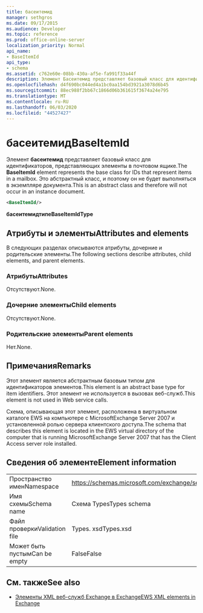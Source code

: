 ```yaml
---
title: басеитемид
manager: sethgros
ms.date: 09/17/2015
ms.audience: Developer
ms.topic: reference
ms.prod: office-online-server
localization_priority: Normal
api_name:
- BaseItemId
api_type:
- schema
ms.assetid: c762e60e-08bb-430a-af5e-fa991f33a44f
description: Элемент Басеитемид представляет базовый класс для идентификаторов, представляющих элементы в почтовом ящике. Это абстрактный класс, и поэтому он не будет выполняться в экземпляре документа.
ms.openlocfilehash: d4f690bc044ed4a1bc0aa154bd3921a3078d6b45
ms.sourcegitcommit: 88ec988f2bb67c1866d06b361615f3674a24e795
ms.translationtype: MT
ms.contentlocale: ru-RU
ms.lasthandoff: 06/03/2020
ms.locfileid: "44527427"
---
```

# <a name="baseitemid"></a><span data-ttu-id="d3bc0-104">басеитемид</span><span class="sxs-lookup"><span data-stu-id="d3bc0-104">BaseItemId</span></span>

<span data-ttu-id="d3bc0-105">Элемент **басеитемид** представляет базовый класс для идентификаторов, представляющих элементы в почтовом ящике.</span><span class="sxs-lookup"><span data-stu-id="d3bc0-105">The **BaseItemId** element represents the base class for IDs that represent items in a mailbox.</span></span> <span data-ttu-id="d3bc0-106">Это абстрактный класс, и поэтому он не будет выполняться в экземпляре документа.</span><span class="sxs-lookup"><span data-stu-id="d3bc0-106">This is an abstract class and therefore will not occur in an instance document.</span></span> 
  
```xml
<BaseItemId/>
```

 <span data-ttu-id="d3bc0-107">**басеитемидтипе**</span><span class="sxs-lookup"><span data-stu-id="d3bc0-107">**BaseItemIdType**</span></span>
## <a name="attributes-and-elements"></a><span data-ttu-id="d3bc0-108">Атрибуты и элементы</span><span class="sxs-lookup"><span data-stu-id="d3bc0-108">Attributes and elements</span></span>

<span data-ttu-id="d3bc0-109">В следующих разделах описываются атрибуты, дочерние и родительские элементы.</span><span class="sxs-lookup"><span data-stu-id="d3bc0-109">The following sections describe attributes, child elements, and parent elements.</span></span>
  
### <a name="attributes"></a><span data-ttu-id="d3bc0-110">Атрибуты</span><span class="sxs-lookup"><span data-stu-id="d3bc0-110">Attributes</span></span>

<span data-ttu-id="d3bc0-111">Отсутствуют.</span><span class="sxs-lookup"><span data-stu-id="d3bc0-111">None.</span></span>
  
### <a name="child-elements"></a><span data-ttu-id="d3bc0-112">Дочерние элементы</span><span class="sxs-lookup"><span data-stu-id="d3bc0-112">Child elements</span></span>

<span data-ttu-id="d3bc0-113">Отсутствуют.</span><span class="sxs-lookup"><span data-stu-id="d3bc0-113">None.</span></span>
  
### <a name="parent-elements"></a><span data-ttu-id="d3bc0-114">Родительские элементы</span><span class="sxs-lookup"><span data-stu-id="d3bc0-114">Parent elements</span></span>

<span data-ttu-id="d3bc0-115">Нет.</span><span class="sxs-lookup"><span data-stu-id="d3bc0-115">None.</span></span>
  
## <a name="remarks"></a><span data-ttu-id="d3bc0-116">Примечания</span><span class="sxs-lookup"><span data-stu-id="d3bc0-116">Remarks</span></span>

<span data-ttu-id="d3bc0-117">Этот элемент является абстрактным базовым типом для идентификаторов элементов.</span><span class="sxs-lookup"><span data-stu-id="d3bc0-117">This element is an abstract base type for item identifiers.</span></span> <span data-ttu-id="d3bc0-118">Этот элемент не используется в вызовах веб-служб.</span><span class="sxs-lookup"><span data-stu-id="d3bc0-118">This element is not used in Web service calls.</span></span>
  
<span data-ttu-id="d3bc0-119">Схема, описывающая этот элемент, расположена в виртуальном каталоге EWS на компьютере с MicrosoftExchange Server 2007 и установленной ролью сервера клиентского доступа.</span><span class="sxs-lookup"><span data-stu-id="d3bc0-119">The schema that describes this element is located in the EWS virtual directory of the computer that is running MicrosoftExchange Server 2007 that has the Client Access server role installed.</span></span>
  
## <a name="element-information"></a><span data-ttu-id="d3bc0-120">Сведения об элементе</span><span class="sxs-lookup"><span data-stu-id="d3bc0-120">Element information</span></span>

|||
|:-----|:-----|
|<span data-ttu-id="d3bc0-121">Пространство имен</span><span class="sxs-lookup"><span data-stu-id="d3bc0-121">Namespace</span></span>  <br/> |https://schemas.microsoft.com/exchange/services/2006/types  <br/> |
|<span data-ttu-id="d3bc0-122">Имя схемы</span><span class="sxs-lookup"><span data-stu-id="d3bc0-122">Schema name</span></span>  <br/> |<span data-ttu-id="d3bc0-123">Схема Types</span><span class="sxs-lookup"><span data-stu-id="d3bc0-123">Types schema</span></span>  <br/> |
|<span data-ttu-id="d3bc0-124">Файл проверки</span><span class="sxs-lookup"><span data-stu-id="d3bc0-124">Validation file</span></span>  <br/> |<span data-ttu-id="d3bc0-125">Types. xsd</span><span class="sxs-lookup"><span data-stu-id="d3bc0-125">Types.xsd</span></span>  <br/> |
|<span data-ttu-id="d3bc0-126">Может быть пустым</span><span class="sxs-lookup"><span data-stu-id="d3bc0-126">Can be empty</span></span>  <br/> |<span data-ttu-id="d3bc0-127">False</span><span class="sxs-lookup"><span data-stu-id="d3bc0-127">False</span></span>  <br/> |
   
## <a name="see-also"></a><span data-ttu-id="d3bc0-128">См. также</span><span class="sxs-lookup"><span data-stu-id="d3bc0-128">See also</span></span>



- [<span data-ttu-id="d3bc0-129">Элементы XML веб-служб Exchange в Exchange</span><span class="sxs-lookup"><span data-stu-id="d3bc0-129">EWS XML elements in Exchange</span></span>](ews-xml-elements-in-exchange.md)

